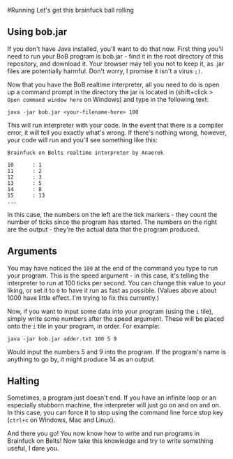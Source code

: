 #Running
Let's get this brainfuck ball rolling

## Using bob.jar
If you don't have Java installed, you'll want to do that now. First thing you'll need to run your BoB program is bob.jar - find it in the root directory of this repository, and download it. Your browser may tell you not to keep it, as .jar files are potentially harmful. Don't worry, I promise it isn't a virus `;)`.

Now that you have the BoB realtime interpreter, all you need to do is open up a command prompt in the directory the jar is located in (shift+click > `Open command window here` on Windows) and type in the following text:
```
java -jar bob.jar <your-filename-here> 100
```
This will run interpreter with your code. In the event that there is a compiler error, it will tell you exactly what's wrong. If there's nothing wrong, however, your code will run and you'll see something like this:
```
Brainfuck on Belts realtime interpreter by Anaerek

10      : 1
11      : 2
12      : 3
13      : 5
14      : 8
15      : 13
...
```
In this case, the numbers on the left are the tick markers - they count the number of ticks since the program has started. The numbers on the right are the output - they're the actual data that the program produced.

## Arguments
You may have noticed the `100` at the end of the command you type to run your program. This is the speed argument - in this case, it's telling the interpreter to run at 100 ticks per second. You can change this value to your liking, or set it to `0` to have it run as fast as possible. (Values above about 1000 have little effect. I'm trying to fix this currently.)

Now, if you want to input some data into your program (using the `i` tile), simply write some numbers after the speed argument. These will be placed onto the `i` tile in your program, in order. For example:
```
java -jar bob.jar adder.txt 100 5 9
```
Would input the numbers 5 and 9 into the program. If the program's name is anything to go by, it might produce 14 as an output.

## Halting
Sometimes, a program just doesn't end. If you have an infinite loop or an especially stubborn machine, the interpreter will just go on and on and on. In this case, you can force it to stop using the command line force stop key (`ctrl+c` on Windows, Mac and Linux).

And there you go! You now know how to write and run programs in Brainfuck on Belts! Now take this knowledge and try to write something useful, I dare you.
